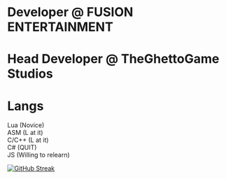 # **Developer @ FUSION ENTERTAINMENT**  
# **Head Developer @ TheGhettoGame Studios**

# Langs

Lua (Novice)  
ASM (L at it)  
C/C++ (L at it)  
C# (QUIT)  
JS (Willing to relearn)

[![GitHub Streak](https://github-readme-streak-stats.herokuapp.com?user=RobloxArchiver&theme=dark)](https://git.io/streak-stats)
